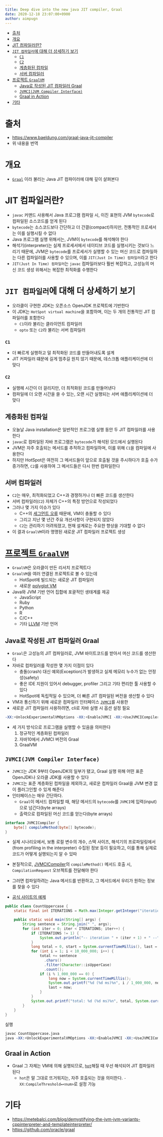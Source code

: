 ```yaml
---
title: Deep dive into the new java JIT compiler, Graal
date: 2020-12-18 23:07:00+0900
author: aimpugn
---
```


- [출처](#출처)
- [개요](#개요)
- [JIT 컴파일러란?](#jit-컴파일러란)
- [`JIT 컴파일러`에 대해 더 상세하기 보기](#jit-컴파일러에-대해-더-상세하기-보기)
  - [`C1`](#c1)
  - [`C2`](#c2)
  - [계층화된 컴파일](#계층화된-컴파일)
  - [서버 컴파일러](#서버-컴파일러)
- [프로젝트 `GraalVM`](#프로젝트-graalvm)
  - [Java로 작성된 JIT 컴파일러 Graal](#java로-작성된-jit-컴파일러-graal)
  - [`JVMCI(JVM Compiler Interface)`](#jvmcijvm-compiler-interface)
  - [Graal in Action](#graal-in-action)
- [기타](#기타)

# 출처

- https://www.baeldung.com/graal-java-jit-compiler
- 위 내용을 번역

# 개요

- [`Graal`](https://github.com/oracle/graal) 이라 불리는 Java JIT 컴파이러에 대해 깊이 살펴본다

# JIT 컴파일러란?

- `javac` 커맨드 사용해서 Java 프로그램 컴파일 시, 이진 표현의 JVM `bytecode`로 컴파일된 소스코드를 얻게 된다
- `bytecode`는 소스코드보다 간단하고 더 간결(compact)하지만, 전통적인 프로세서는 이를 실행시킬 수 없다
- Java 프로그램 실행 위해서는, JVM이 `bytecode`를 해석해야 한다
- 해석기(interpreter)는 실제 프로세서에서 네이티브 코드를 실행시키는 것보다 느리기 때문에, JVM은 `bytecode`를 프로세서가 실행할 수 있는 머신 코드로 컴파일하는 다른 컴파일러를 사용할 수 있으며, 이를 `JIT(Just In Time) 컴파일러`라고 한다
- `JIT(Just In Time) 컴파일러`는 `javac` 컴파일러보다 훨씬 복잡하고, 고성능의 머신 코드 생성 위해서는 복잡한 최적화를 수행한다

# `JIT 컴파일러`에 대해 더 상세하기 보기

- 오라클이 구현한 JDK는 오픈소스 OpenJDK 프로젝트에 기반한다
- 이 JDK는 `HotSpot virtual machine`을 포함하며, 이는 두 개의 전통적인 JIT 컴파일러를 포함한다
  - `C1`이라 불리는 클라이언트 컴파일러
  - `opto` 또는 `C2`라 불리는 서버 컴파일러

### `C1`

- 더 빠르게 실행하고 덜 최적화된 코드를 만들어내도록 설계
- JIT 커파일러 떄문에 길게 멈추길 원치 않기 때문에, 데스크톱 애플리케이션에 더 맞다

### `C2`

- 실행헤 시간이 더 걸리지만, 더 최적화된 코드를 만들어낸다
- 컴파일에 더 오랜 시간을 쓸 수 있는, 오랜 시간 실행되는 서버 애플리케이션에 더 맞다

## 계층화된 컴파일

- 오늘날 Java installation은 일반적인 프로그램 실행 동안 두 JIT 컴파일러를 사용한다
- `javac`로 컴파일된 자바 프로그램은 `bytecode`가 해석된 모드에서 실행된다
- JVM은 자주 호출되는 메서드를 추적하고 컴파일하며, 이를 위해 `C1`을 컴파일에 사용한다
- 하지만 HotSpot은 여전히 그 메서드들이 앞으로 호출될 것을 주시하다가 호출 수가 증가하면, `C2`를 사용하여 그 메서드들은 다시 한번 컴파일한다

## 서버 컴파일러

- `C2`는 매우, 최적화되었고 C++과 경쟁하거나 더 빠른 코드를 생산한다
- 서버 컴파일러(`C2`) 자체가 C++의 특정 방언으로 작성되었다
- 그러나 몇 가지 이슈가 있다
  - C++의 [세그먼트 오류](https://kb.iu.edu/d/aqsj) 때문에, VM이 충돌할 수 있다
  - 그리고 지난 몇 년간 주요 개선사항이 구현되지 않았다
  - `C2`는 관리하기 어려워졌고, 현재 설계로는 주요한 향상을 기대할 수 없다
- 이 결과 `GraalVM`이라 명명된 새로운 JIT 컴파일러 프로젝트 생성

# [프로젝트 `GraalVM`](https://www.graalvm.org/)

- `GraalVM`은 오라클이 만든 리서치 프로젝트다
- `GraalVM`을 여러 연결된 프로젝트로 볼 수 있는데
  - HotSpot에 빌드되는 새로운 JIT 컴파일러
  - 새로운 [polyglot VM](https://www.graalvm.org/reference-manual/polyglot-programming/)
- Java와 JVM 기반 언어 집합에 포괄적인 생태계를 제공
  - JavaScript
  - Ruby
  - Python
  - R
  - C/C++
  - 기타 [LLVM](https://ko.wikipedia.org/wiki/LLVM) 기반 언어

## Java로 작성된 JIT 컴파일러 Graal

- `Graal`은 고성능의 JIT 컴파일러로, JVM 바이트코드를 받아서 머신 코드를 생산한다
- 자바로 컴파일러를 작성한 몇 가지 이점이 있다
  - 충돌(crash) 대신 예외(Exception)가 발생하고 실제 메모리 누수가 없는 안정성(safety)
  - 좋은 IDE 지원이 있어서 debugger, profiler 그리고 기타 편리한 툴 사용할 수 있다
  - HotSpot에 독립적일 수 있으며, 더 빠른 JIT 컴파일된 버전을 생산할 수 있다
- VM과 통신하기 위해 새로운 컴파일러 인터페이스 [`JVMCI`](https://openjdk.java.net/jeps/243)를 사용한
- 새로운 JIT 컴파일러 사용하려면, cli로 자바 실행 시 옵션 설정 필요

```s
-XX:+UnlockExperimentalVMOptions -XX:+EnableJVMCI -XX:+UseJVMCICompiler
```

- 세 가지 방식으로 프로그램을 실행할 수 있음을 의미한다
  1. 정규적인 계층화된 컴파일러
  2. 자바10에서 JVMCI 버전의 Graal
  3. GraalVM

## `JVMCI(JVM Compiler Interface)`

- `JVMCI`는 JDK 9부터 OpenJDK의 일부가 됐고, Graal 실행 위해 어떤 표준 OpenJDK나 오라클 JDK를 사용할 수 있다
- `JVMCI`는 표준 계층화된 컴파일을 제외하고, 새로운 컴파일러 Graal을 JVM 변경 없이 플러그인할 수 있게 해준다
- 인터페이스는 매우 간단하다.
  - `Graal`이 메서드 컴파일할 때, 해당 메서드의 `bytecode`를 `JVMCI`에 입력(input)으로 넘긴다(byte arrays)
  - 출력으로 컴파일된 머신 코드를 얻는다(byte arrays)

```java
interface JVMCICompiler {
    byte[] compileMethod(byte[] bytecode);
}
```

- 실제 시나리오에서, 보통 로컬 변수의 개수, 스택 사이즈, 해석기의 프로파일링에서(from profiling in the interpreter) 수집된 정보 등이 필요하고, 이를 통해 실제로 코드가 어떻게 실행되는지 알 수 있따
- 본질적으로, [JVMCICompiler](https://github.com/md-5/OpenJDK/blob/master/src/jdk.internal.vm.ci/share/classes/jdk.vm.ci.runtime/src/jdk/vm/ci/runtime/JVMCICompiler.java)의 `compileMethod()` 메서드 호출 시, `CompilationRequest` 오브젝트를 전달해야 한다
- 그러면 컴파일하려는 Java 메서드를 반환하고, 그 메서드에서 우리가 원하는 정보를 찾을 수 있다

- [공식 사이트의 예제](https://www.graalvm.org/examples/java-performance-examples/)

```java
public class CountUppercase {
    static final int ITERATIONS = Math.max(Integer.getInteger("iterations", 1), 1);

    public static void main(String[] args) {
        String sentence = String.join(" ", args);
        for (int iter = 0; iter < ITERATIONS; iter++) {
            if (ITERATIONS != 1) {
                System.out.println("-- iteration " + (iter + 1) + " --");
            }
            long total = 0, start = System.currentTimeMillis(), last = start;
            for (int i = 1; i < 10_000_000; i++) {
                total += sentence
                  .chars()
                  .filter(Character::isUpperCase)
                  .count();
                if (i % 1_000_000 == 0) {
                    long now = System.currentTimeMillis();
                    System.out.printf("%d (%d ms)%n", i / 1_000_000, now - last);
                    last = now;
                }
            }
            System.out.printf("total: %d (%d ms)%n", total, System.currentTimeMillis() - start);
        }
    }
}
```

실행

```s
javac CountUppercase.java
java -XX:+UnlockExperimentalVMOptions -XX:+EnableJVMCI -XX:+UseJVMCICompiler
```

## Graal in Action

- Graal 그 자체는 VM에 의해 실행되므로, [`hot`](https://stackoverflow.com/a/30855298)해질 때 우선 해석되어 JIT 컴파일러된다
  - `hot`은 말 그대로 뜨거워지는, 자주 호출되는 것을 의미한다. `-XX:CompileThreshold=<num>`로 설정 가능

# 기타

- https://metebalci.com/blog/demystifying-the-jvm-jvm-variants-cppinterpreter-and-templateinterpreter/
- https://github.com/oracle/graal
